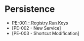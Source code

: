 # Persistence

* [PE-001 - Registry Run Keys](https://pentestlab.blog/2019/10/01/persistence-registry-run-keys/)
* [PE-002 - New Service]
* [PE-003 - Shortcut Modification]

